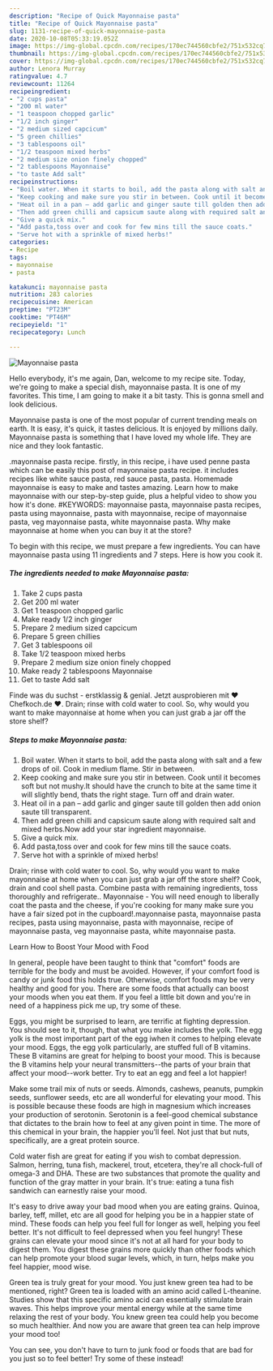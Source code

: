 ```yaml
---
description: "Recipe of Quick Mayonnaise pasta"
title: "Recipe of Quick Mayonnaise pasta"
slug: 1131-recipe-of-quick-mayonnaise-pasta
date: 2020-10-08T05:33:19.052Z
image: https://img-global.cpcdn.com/recipes/170ec744560cbfe2/751x532cq70/mayonnaise-pasta-recipe-main-photo.jpg
thumbnail: https://img-global.cpcdn.com/recipes/170ec744560cbfe2/751x532cq70/mayonnaise-pasta-recipe-main-photo.jpg
cover: https://img-global.cpcdn.com/recipes/170ec744560cbfe2/751x532cq70/mayonnaise-pasta-recipe-main-photo.jpg
author: Lenora Murray
ratingvalue: 4.7
reviewcount: 11264
recipeingredient:
- "2 cups pasta"
- "200 ml water"
- "1 teaspoon chopped garlic"
- "1/2 inch ginger"
- "2 medium sized capcicum"
- "5 green chillies"
- "3 tablespoons oil"
- "1/2 teaspoon mixed herbs"
- "2 medium size onion finely chopped"
- "2 tablespoons Mayonnaise"
- "to taste Add salt"
recipeinstructions:
- "Boil water. When it starts to boil, add the pasta along with salt and a few drops of oil. Cook in medium flame. Stir in between."
- "Keep cooking and make sure you stir in between. Cook until it becomes soft but not mushy.It should have the crunch to bite at the same time it will slightly bend, thats the right stage. Turn off and drain water."
- "Heat oil in a pan – add garlic and ginger saute till golden then add onion saute till transparent."
- "Then add green chilli and capsicum saute along with required salt and mixed herbs.Now add your star ingredient mayonnaise."
- "Give a quick mix."
- "Add pasta,toss over and cook for few mins till the sauce coats."
- "Serve hot with a sprinkle of mixed herbs!"
categories:
- Recipe
tags:
- mayonnaise
- pasta

katakunci: mayonnaise pasta 
nutrition: 283 calories
recipecuisine: American
preptime: "PT23M"
cooktime: "PT46M"
recipeyield: "1"
recipecategory: Lunch

---
```



![Mayonnaise pasta](https://img-global.cpcdn.com/recipes/170ec744560cbfe2/751x532cq70/mayonnaise-pasta-recipe-main-photo.jpg)

Hello everybody, it's me again, Dan, welcome to my recipe site. Today, we're going to make a special dish, mayonnaise pasta. It is one of my favorites. This time, I am going to make it a bit tasty. This is gonna smell and look delicious.

Mayonnaise pasta is one of the most popular of current trending meals on earth. It is easy, it's quick, it tastes delicious. It is enjoyed by millions daily. Mayonnaise pasta is something that I have loved my whole life. They are nice and they look fantastic.

.mayonnaise pasta recipe. firstly, in this recipe, i have used penne pasta which can be easily this post of mayonnaise pasta recipe. it includes recipes like white sauce pasta, red sauce pasta, pasta. Homemade mayonnaise is easy to make and tastes amazing. Learn how to make mayonnaise with our step-by-step guide, plus a helpful video to show you how it&#39;s done. #KEYWORDS: mayonnaise pasta, mayonnaise pasta recipes, pasta using mayonnaise, pasta with mayonnaise, recipe of mayonnaise pasta, veg mayonnaise pasta, white mayonnaise pasta. Why make mayonnaise at home when you can buy it at the store?


To begin with this recipe, we must prepare a few ingredients. You can have mayonnaise pasta using 11 ingredients and 7 steps. Here is how you cook it.

<!--inarticleads1-->

##### The ingredients needed to make Mayonnaise pasta:

1. Take 2 cups pasta
1. Get 200 ml water
1. Get 1 teaspoon chopped garlic
1. Make ready 1/2 inch ginger
1. Prepare 2 medium sized capcicum
1. Prepare 5 green chillies
1. Get 3 tablespoons oil
1. Take 1/2 teaspoon mixed herbs
1. Prepare 2 medium size onion finely chopped
1. Make ready 2 tablespoons Mayonnaise
1. Get to taste Add salt


Finde was du suchst - erstklassig &amp; genial. Jetzt ausprobieren mit ♥ Chefkoch.de ♥. Drain; rinse with cold water to cool. So, why would you want to make mayonnaise at home when you can just grab a jar off the store shelf? 

<!--inarticleads2-->

##### Steps to make Mayonnaise pasta:

1. Boil water. When it starts to boil, add the pasta along with salt and a few drops of oil. Cook in medium flame. Stir in between.
1. Keep cooking and make sure you stir in between. Cook until it becomes soft but not mushy.It should have the crunch to bite at the same time it will slightly bend, thats the right stage. Turn off and drain water.
1. Heat oil in a pan – add garlic and ginger saute till golden then add onion saute till transparent.
1. Then add green chilli and capsicum saute along with required salt and mixed herbs.Now add your star ingredient mayonnaise.
1. Give a quick mix.
1. Add pasta,toss over and cook for few mins till the sauce coats.
1. Serve hot with a sprinkle of mixed herbs!


Drain; rinse with cold water to cool. So, why would you want to make mayonnaise at home when you can just grab a jar off the store shelf? Cook, drain and cool shell pasta. Combine pasta with remaining ingredients, toss thoroughly and refrigerate.. Mayonnaise - You will need enough to liberally coat the pasta and the cheese, if you&#39;re cooking for many make sure you have a fair sized pot in the cupboard!.mayonnaise pasta, mayonnaise pasta recipes, pasta using mayonnaise, pasta with mayonnaise, recipe of mayonnaise pasta, veg mayonnaise pasta, white mayonnaise pasta. 

Learn How to Boost Your Mood with Food


In general, people have been taught to think that "comfort" foods are terrible for the body and must be avoided. However, if your comfort food is candy or junk food this holds true. Otherwise, comfort foods may be very healthy and good for you. There are some foods that actually can boost your moods when you eat them. If you feel a little bit down and you're in need of a happiness pick me up, try some of these.

Eggs, you might be surprised to learn, are terrific at fighting depression. You should see to it, though, that what you make includes the yolk. The egg yolk is the most important part of the egg iwhen it comes to helping elevate your mood. Eggs, the egg yolk particularly, are stuffed full of B vitamins. These B vitamins are great for helping to boost your mood. This is because the B vitamins help your neural transmitters--the parts of your brain that affect your mood--work better. Try to eat an egg and feel a lot happier!

Make some trail mix of nuts or seeds. Almonds, cashews, peanuts, pumpkin seeds, sunflower seeds, etc are all wonderful for elevating your mood. This is possible because these foods are high in magnesium which increases your production of serotonin. Serotonin is a feel-good chemical substance that dictates to the brain how to feel at any given point in time. The more of this chemical in your brain, the happier you'll feel. Not just that but nuts, specifically, are a great protein source.

Cold water fish are great for eating if you wish to combat depression. Salmon, herring, tuna fish, mackerel, trout, etcetera, they're all chock-full of omega-3 and DHA. These are two substances that promote the quality and function of the gray matter in your brain. It's true: eating a tuna fish sandwich can earnestly raise your mood. 

It's easy to drive away your bad mood when you are eating grains. Quinoa, barley, teff, millet, etc are all good for helping you be in a happier state of mind. These foods can help you feel full for longer as well, helping you feel better. It's not difficult to feel depressed when you feel hungry! These grains can elevate your mood since it's not at all hard for your body to digest them. You digest these grains more quickly than other foods which can help promote your blood sugar levels, which, in turn, helps make you feel happier, mood wise.

Green tea is truly great for your mood. You just knew green tea had to be mentioned, right? Green tea is loaded with an amino acid called L-theanine. Studies show that this specific amino acid can essentially stimulate brain waves. This helps improve your mental energy while at the same time relaxing the rest of your body. You knew green tea could help you become so much healthier. And now you are aware that green tea can help improve your mood too!

You can see, you don't have to turn to junk food or foods that are bad for you just so to feel better! Try some of these instead!

